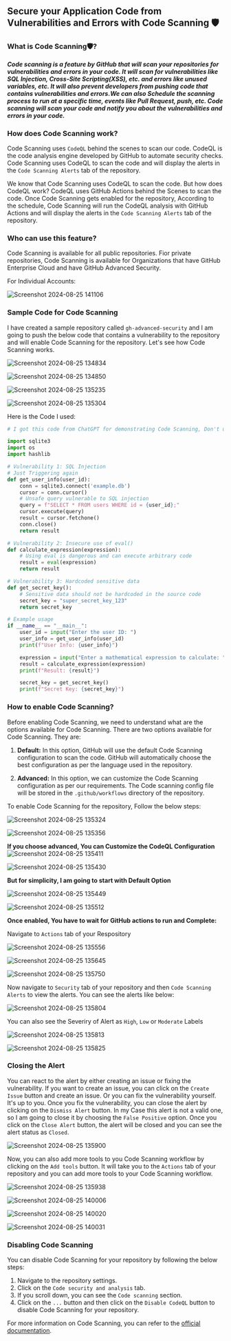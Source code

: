 ## Secure your Application Code from Vulnerabilities and Errors with Code Scanning 🛡️

### What is Code Scanning🛡️?

***Code scanning is a feature by GitHub that will scan your repositories for vulnerabilities and errors in your code. It will scan for vulnerabilities like SQL Injection, Cross-Site Scripting(XSS), etc. and errors like unused variables, etc. It will also prevent developers from pushing code that contains vulnerabilities and errors.We can also Schedule the scanning process to run at a specific time, events like Pull Request, push, etc. Code scanning will scan your code and notify you about the vulnerabilities and errors in your code.***

### How does Code Scanning work?

Code Scanning uses `CodeQL` behind the scenes to scan our code. CodeQL is the code analysis engine developed by GitHub to automate security checks. Code Scanning uses CodeQL to scan the code and will display the alerts in the `Code Scanning Alerts` tab of the repository. 

We know that Code Scanning uses CodeQL to scan the code. But how does CodeQL work? CodeQL uses GitHub Actions behind the Scenes to scan the code. Once Code Scanning gets enabled for the repository, According to the schedule, Code Scanning will run the CodeQL analysis with GitHub Actions and will display the alerts in the `Code Scanning Alerts` tab of the repository.

### Who can use this feature?

Code Scanning is available for all public repositories. Fior private repositories, Code Scanning is available for Organizations that have GitHub Enterprise Cloud and have GitHub Advanced Security.<br>

For Individual Accounts:

![Screenshot 2024-08-25 141106](https://github.com/user-attachments/assets/11991bd4-c532-413a-a6c6-ccfdea1321b0)


### Sample Code for Code Scanning

I have created a sample repository called `gh-advanced-security` and I am going to push the below code that contains a vulnerability to the repository and will enable Code Scanning for the repository. Let's see how Code Scanning works.

![Screenshot 2024-08-25 134834](https://github.com/user-attachments/assets/1471c592-14d1-4047-962e-9f06cd9b2727)

![Screenshot 2024-08-25 134850](https://github.com/user-attachments/assets/8e6b094c-b4b5-4040-a5cc-076ae899f896)

![Screenshot 2024-08-25 135235](https://github.com/user-attachments/assets/ace7dfbc-6a1b-49b6-9d80-79dfc8bc8e6e)

![Screenshot 2024-08-25 135304](https://github.com/user-attachments/assets/0155796c-64ff-4e75-aff2-98e6c30d8f8f)

Here is the Code I used:

```python
# I got this code from ChatGPT for demonstrating Code Scanning, Don't use this code in your Production or any other Environments.

import sqlite3
import os
import hashlib

# Vulnerability 1: SQL Injection
# Just Triggering again
def get_user_info(user_id):
    conn = sqlite3.connect('example.db')
    cursor = conn.cursor()
    # Unsafe query vulnerable to SQL injection
    query = f"SELECT * FROM users WHERE id = {user_id};"
    cursor.execute(query)
    result = cursor.fetchone()
    conn.close()
    return result

# Vulnerability 2: Insecure use of eval()
def calculate_expression(expression):
    # Using eval is dangerous and can execute arbitrary code
    result = eval(expression)
    return result

# Vulnerability 3: Hardcoded sensitive data
def get_secret_key():
    # Sensitive data should not be hardcoded in the source code
    secret_key = "super_secret_key_123"
    return secret_key

# Example usage
if __name__ == "__main__":
    user_id = input("Enter the user ID: ")
    user_info = get_user_info(user_id)
    print(f"User Info: {user_info}")

    expression = input("Enter a mathematical expression to calculate: ")
    result = calculate_expression(expression)
    print(f"Result: {result}")

    secret_key = get_secret_key()
    print(f"Secret Key: {secret_key}")
```

### How to enable Code Scanning?

Before enabling Code Scanning, we need to understand what are the options available for Code Scanning. There are two options available for Code Scanning. They are:

1. **Default:** In this option, GitHub will use the default Code Scanning configuration to scan the code. GitHub will automatically choose the best configuration as per the language used in the repository.

2. **Advanced:** In this option, we can customize the Code Scanning configuration as per our requirements. The Code scanning config file will be stored in the `.github/workflows` directory of the repository.

To enable Code Scanning for the repository, Follow the below steps:

![Screenshot 2024-08-25 135324](https://github.com/user-attachments/assets/9f8f0302-d28d-403e-9d15-6b73f64c56a6)

![Screenshot 2024-08-25 135356](https://github.com/user-attachments/assets/ce413e50-95d7-4fae-8f99-47fa7a7797f0)

**If you choose advanced, You can Customize the CodeQL Configuration**
![Screenshot 2024-08-25 135411](https://github.com/user-attachments/assets/e0b12371-209c-426c-912b-b31e24b6b54d)

![Screenshot 2024-08-25 135430](https://github.com/user-attachments/assets/fa66e552-6b97-4277-9d2c-92493793574a)

**But for simplicity, I am going to start with Default Option**

![Screenshot 2024-08-25 135449](https://github.com/user-attachments/assets/47d13ebd-9ac5-4087-a2c4-27ed8c669634)

![Screenshot 2024-08-25 135512](https://github.com/user-attachments/assets/1ce75796-de4d-4478-802a-9a701ac5cf99)

**Once enabled, You have to wait for GitHub actions to run and Complete:<br>**

Navigate to `Actions` tab of your Respository

![Screenshot 2024-08-25 135556](https://github.com/user-attachments/assets/61f1317c-dc81-4519-8157-57b95c87d3c4)

![Screenshot 2024-08-25 135645](https://github.com/user-attachments/assets/373987c7-b5a4-4ee5-8676-8ea5a6e718dd)

![Screenshot 2024-08-25 135750](https://github.com/user-attachments/assets/468e62a7-a6ac-42a8-a3f4-7b858cf2eec3)

Now navigate to `Security` tab of your repository and then `Code Scanning Alerts` to view the alerts. You can see the alerts like below:

![Screenshot 2024-08-25 135804](https://github.com/user-attachments/assets/57f1aa84-3ce6-43b3-8157-f1a82da918b8)

You can also see the Severiry of Alert as `High`, `Low` or `Moderate` Labels

![Screenshot 2024-08-25 135813](https://github.com/user-attachments/assets/70e874e1-d027-4a0a-b0a8-6c6d80b25143)

![Screenshot 2024-08-25 135825](https://github.com/user-attachments/assets/dc946226-57ce-4877-820c-a6621679cd78)

### Closing the Alert

You can react to the alert by either creating an issue or fixing the vulnerability. If you want to create an issue, you can click on the `Create Issue` button and create an issue. Or you can fix the vulnerability yourself. It's up to you. Once you fix the vulnerability, you can close the alert by clicking on the `Dismiss Alert` button. In my Case this alert is not a valid one, so I am going to close it by choosing the `False Positive` option. Once you click on the `Close Alert` button, the alert will be closed and you can see the alert status as `Closed`.

![Screenshot 2024-08-25 135900](https://github.com/user-attachments/assets/b9e8c55c-fecc-4b57-a012-85554cc877f1)

Now, you can also add more tools to you Code Scanning workflow by clicking on the `Add tools` button. It will take you to the `Actions` tab of your repository and you can add more tools to your Code Scanning workflow.

![Screenshot 2024-08-25 135938](https://github.com/user-attachments/assets/97b97cc9-11a2-4c6c-ab72-36e57a0d26ca)

![Screenshot 2024-08-25 140006](https://github.com/user-attachments/assets/67b276a6-f8ca-471c-8410-efaa54351d76)

![Screenshot 2024-08-25 140020](https://github.com/user-attachments/assets/4d0dc05d-8d3d-4ac7-80a2-25ce429691ba)

![Screenshot 2024-08-25 140031](https://github.com/user-attachments/assets/e05ae736-9395-4f12-a02a-721c783b17be)


### Disabling Code Scanning

You can disable Code Scanning for your repository by following the below steps:

1. Navigate to the repository settings.
2. Click on the `Code security and analysis` tab.
3. If you scroll down, you can see the `Code scanning` section.
4. Click on the `...` button and then click on the `Disable CodeQL` button to disable Code Scanning for your repository.

For more information on Code Scanning, you can refer to the [official documentation](https://docs.github.com/en/code-security/code-scanning).
